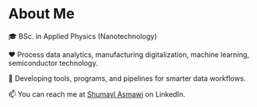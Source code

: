 <p align="center">
    <h1>About Me</h1>
</p>

<p align="left">
🎓 BSc. in Applied Physics (Nanotechnology)
</p>


<p align="left">
❤️ Process data analytics, manufacturing digitalization, machine learning, semiconductor technology.
</p>


<p align="left">
🌱 Developing tools, programs, and pipelines for smarter data workflows.
</p>


<p align="left">

📫 You can reach me at [Shumayl Asmawi](https://www.linkedin.com/in/shumayl-111/) on LinkedIn.
    
</p>



<!---
A GitHub profile readme.
--->
